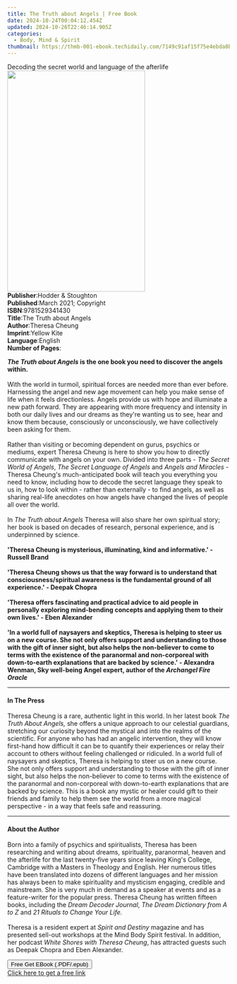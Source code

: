 ```yaml
---
title: The Truth about Angels | Free Book
date: 2024-10-24T00:04:12.454Z
updated: 2024-10-26T22:46:14.905Z
categories:
  - Body, Mind & Spirit
thumbnail: https://thmb-001-ebook.techidaily.com/7149c91af15f75e4ebda8bed6a878fe0453cef89f1de189815d5144037bb9805.jpg
---
```

<main id="book-container">
  <div class="flex flex-col">
    <div class="book-brief flex-1 py-6 px-4 sm:p-6 md:py-10 md:px-8">
      <!-- brief-->
      <div class="book-brief-main">
        Decoding the secret world and language of the afterlife
      </div>
    </div>
    <div
      class="book-meta-info flex-1 grid gap-4 col-start-1 col-end-3 row-start-1 sm:mb-6 sm:grid-cols-4 lg:gap-6 lg:col-start-2 lg:row-end-6 lg:row-span-6 lg:mb-0"
    >
      <div
        class="book-meta-info-left place-content-center mt-4 p-4 text-sm leading-6 col-start-2 col-span-2 dark:text-slate-400"
      >
        <img
          class="w-full h-500 object-cover rounded-lg sm:h-255 sm:col-span-2 lg:col-span-full"
          src="https://img-001-ebook.techidaily.com/d0b8f088bc8f820e12ec3548c433f9dec8d5d62522e59d513d842b8a3fbf76e0.jpg"
          alt=""
          width="312"
          height="500"
        />
      </div>
      <div
        class="book-meta-info-right mt-2 col-start-1 row-start-2 col-span-3 self-center"
      >
        <!-- meta data  -->
        <div class="flex flex-col px-4 md:px-8">
          <div class="flex-1">
            <strong>Publisher</strong>:<span class="px-2"
              >Hodder &amp; Stoughton</span
            >
          </div>
          <div class="flex-1">
            <strong>Published</strong>:<span class="px-2"
              >March 2021; Copyright</span
            >
          </div>
          <div class="flex-1">
            <strong>ISBN</strong>:<span class="px-2">9781529341430</span>
          </div>
          <div class="flex-1">
            <strong>Title</strong>:<span class="px-2"
              >The Truth about Angels</span
            >
          </div>
          <div class="flex-1">
            <strong>Author</strong>:<span class="px-2">Theresa Cheung</span>
          </div>
          <div class="flex-1">
            <strong>Imprint</strong>:<span class="px-2">Yellow Kite</span>
          </div>
          <div class="flex-1">
            <strong>Language</strong>:<span class="px-2">English</span>
          </div>
          <div class="flex-1">
            <strong>Number of Pages</strong>:<span class="px-2"></span>
          </div>
        </div>
      </div>
    </div>
    <div class="book-description flex-1 py-6 px-4 sm:p-6 md:py-10 md:px-8">
      <div class="book-description-main">
        <div accordion-content="" id="description">
          <p>
            <b><i>The Truth about Angels </i></b
            ><b>is the one book you need to discover the angels within. </b
            ><br /><br />
            With the world in turmoil, spiritual forces are needed more than
            ever before. Harnessing the angel and new age movement can help you
            make sense of life when it feels directionless. Angels provide us
            with hope and illuminate a new path forward. They are appearing with
            more frequency and intensity in both our daily lives and our dreams
            as they're wanting us to see, hear and know them because,
            consciously or unconsciously, we have collectively been asking for
            them.<br /><br />Rather than visiting or becoming dependent on
            gurus, psychics or mediums, expert Theresa Cheung is here to show
            you how to directly communicate with angels on your own. Divided
            into three parts - <i>The Secret World of Angels</i>,
            <i>The Secret Language of Angels</i> and
            <i>Angels and Miracles</i> - Theresa Cheung's much-anticipated book
            will teach you everything you need to know, including how to decode
            the secret language they speak to us in, how to look within - rather
            than externally - to find angels, as well as sharing real-life
            anecdotes on how angels have changed the lives of people all over
            the world. <br /><br />In <i>The Truth about Angels</i> Theresa will
            also share her own spiritual story; her book is based on decades of
            research, personal experience, and is underpinned by science.<br /><br />
            <b
              >'Theresa Cheung is mysterious, illuminating, kind and
              informative.' - Russell Brand</b
            ><br />
            <b
              ><br />
              'Theresa Cheung shows us that the way forward is to understand
              that consciousness/spiritual awareness is the fundamental ground
              of all experience.' - Deepak Chopra</b
            ><br />
            <b
              ><br />
              'Theresa offers fascinating and practical advice to aid people in
              personally exploring mind-bending concepts and applying them to
              their own lives.' - Eben Alexander</b
            ><br /><br /><b
              >'In a world full of naysayers and skeptics, Theresa is helping to
              steer us on a new course. She not only offers support and
              understanding to those with the gift of inner sight, but also
              helps the non-believer to come to terms with the existence of the
              paranormal and non-corporeal with down-to-earth explanations that
              are backed by science.' - Alexandra Wenman, Sky well-being Angel
              expert, author of the <i>Archangel Fire Oracle</i></b
            >
          </p>
        </div>
        <div class="accordion-fader"></div>
      </div>
    </div>
    <div class="book-excerpts flex-1 py-6 px-4 sm:p-6 md:py-10 md:px-8">
      <!-- excerpts-->
      <div class="book-excerpts-main">
        <hr />
        <h4 class="placeholder placeholder-heading">
          <span>In The Press</span>
        </h4>
        <p>
          Theresa Cheung is a rare, authentic light in this world. In her latest
          book <i>The Truth About Angels,</i> she offers a unique approach to
          our celestial guardians, stretching our curiosity beyond the mystical
          and into the realms of the scientific. For anyone who has had an
          angelic intervention, they will know first-hand how difficult it can
          be to quantify their experiences or relay their account to others
          without feeling challenged or ridiculed. In a world full of naysayers
          and skeptics, Theresa is helping to steer us on a new course. She not
          only offers support and understanding to those with the gift of inner
          sight, but also helps the non-believer to come to terms with the
          existence of the paranormal and non-corporeal with down-to-earth
          explanations that are backed by science. This is a book any mystic or
          healer could gift to their friends and family to help them see the
          world from a more magical perspective - in a way that feels safe and
          reassuring.
        </p>
      </div>
    </div>
    <div class="book-about-author flex-1 py-6 px-4 sm:p-6 md:py-10 md:px-8">
      <!-- about author-->
      <div class="book-main-author-main">
        <hr />
        <h4 class="placeholder placeholder-heading">
          <span>About the Author</span>
        </h4>
        <p></p>
        <p>
          Born into a family of psychics and spiritualists, Theresa has been
          researching and writing about dreams, spirituality, paranormal, heaven
          and the afterlife for the last twenty-five years since leaving King's
          College, Cambridge with a Masters in Theology and English. Her
          numerous titles have been translated into dozens of different
          languages and her mission has always been to make spirituality and
          mysticism engaging, credible and mainstream. She is very much in
          demand as a speaker at events and as a feature-writer for the popular
          press. Theresa Cheung has written fifteen books, including the
          <i>Dream Decoder Journal</i>,
          <i>The Dream Dictionary from A to Z</i> and
          <i>21 Rituals to Change Your Life.</i><br /><br />Theresa is a
          resident expert at <i>Spirit and Destiny</i> magazine and has
          presented sell-out workshops at the Mind Body Spirit festival. In
          addition, her podcast <i>White Shores with Theresa Cheung</i>, has
          attracted guests such as Deepak Chopra and Eben Alexander.
        </p>
        <p></p>
      </div>
    </div>
    <div class="book-free-get flex-1 py-6 px-4 sm:p-6 md:py-10 md:px-8">
      <button
        id="btn-free-get"
        class="bg-blue-500 hover:bg-blue-700 text-white font-bold py-2 px-4 rounded"
      >
        Free Get EBook (.PDF/.epub)
      </button>
      <div id="countdown-display" class="px-2 text-lg mt-2"></div>
      <a
        id="free-link"
        class="hidden bg-blue-500 hover:bg-blue-700 text-white font-bold py-2 px-4 rounded"
        href="https://www.ebooks.com/en-us/book/210124340/the-truth-about-angels/theresa-cheung/"
        target="_blank"
        >Click here to get a free link</a
      >
    </div>
    <script>
      let countdownTime = 0;
      let countdownInterval = null;
      document
        .getElementById('btn-free-get')
        .addEventListener('click', startCountdown);
      function startCountdown() {
        countdownTime = new Date().getTime() + 60000 * 3;
        countdownInterval = setInterval(updateCountdown, 1000);
        document.getElementById('btn-free-get').disabled = true;
        document
          .getElementById('btn-free-get')
          .classList.add('bg-gray-500', 'cursor-not-allowed');
      }
      function updateCountdown() {
        let currentTime = new Date().getTime();
        let timeLeft = countdownTime - currentTime;
        let secondsLeft = Math.floor(timeLeft / 1000);
        document.getElementById('countdown-display').innerHTML =
          `Remaining time: ${secondsLeft} seconds.`;
        if (secondsLeft <= 0) {
          clearInterval(countdownInterval);
          document.getElementById('btn-free-get').classList.add('hidden');
          document.getElementById('free-link').classList.remove('hidden');
          document.getElementById('countdown-display').innerHTML = '';
        }
      }
    </script>
  </div>
</main>

<ins class="adsbygoogle"
      style="display:block"
      data-ad-client="ca-pub-7571918770474297"
      data-ad-slot="8358498916"
      data-ad-format="auto"
      data-full-width-responsive="true"></ins>
    